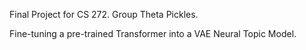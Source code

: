 Final Project for CS 272. Group Theta Pickles. 

Fine-tuning a pre-trained Transformer into a VAE Neural Topic Model.